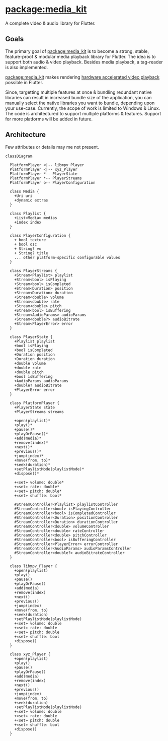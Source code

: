 # [package:media_kit](https://github.com/alexmercerind/media_kit)

A complete video & audio library for Flutter.

## Goals

The primary goal of [package:media_kit](https://github.com/alexmercerind/media_kit) is to become a strong, stable, feature-proof & modular media playback library for Flutter. The idea is to support both audio & video playback. Besides media playback, a tag-reader is also implemented.

[package:media_kit](https://github.com/alexmercerind/media_kit) makes rendering [hardware accelerated video playback](https://github.com/alexmercerind/dart_vlc/issues/345) possible in Flutter.

Since, targetting multiple features at once & bundling redundant native libraries can result in increased bundle size of the application, you can manually select the native libraries you want to bundle, depending upon your use-case. Currently, the scope of work is limited to Windows & Linux. The code is architectured to support multiple platforms & features. Support for more platforms will be added in future.

## Architecture

Few attributes or details may me not present.

```mermaid
classDiagram

  PlatformPlayer <|-- libmpv_Player
  PlatformPlayer <|-- xyz_Player
  PlatformPlayer *-- PlayerState
  PlatformPlayer *-- PlayerStreams
  PlatformPlayer o-- PlayerConfiguration
  
  class Media {
    +Uri uri
    +dynamic extras
  }
  
  class Playlist {
    +List<Media> medias
    +index index
  }

  class PlayerConfiguration {
    + bool texture
    + bool osc
    + String? vo
    + String? title
    ... other platform-specific configurable values
  }
  
  class PlayerStreams {
    +Stream<Playlist> playlist
    +Stream<bool> isPlaying
    +Stream<bool> isCompleted
    +Stream<Duration> position
    +Stream<Duration> duration
    +Stream<double> volume
    +Stream<double> rate
    +Stream<double> pitch
    +Stream<bool> isBuffering
    +Stream<AudioParams> audioParams
    +Stream<double?> audioBitrate
    +Stream<PlayerError> error
  }
  
  class PlayerState {
    +Playlist playlist
    +bool isPlaying
    +bool isCompleted
    +Duration position
    +Duration duration
    +double volume
    +double rate
    +double pitch
    +bool isBuffering
    +AudioParams audioParams
    +double? audioBitrate
    +PlayerError error
  }
  
  class PlatformPlayer {
    +PlayerState state
    +PlayerStreams streams
    
    +open(playlist)*
    +play()*
    +pause()*
    +playOrPause()*
    +add(media)*
    +remove(index)*
    +next()*
    +previous()*
    +jump(index)*
    +move(from, to)*
    +seek(duration)*
    +setPlaylistMode(playlistMode)*
    +dispose()*
    
    +«set» volume: double*
    +«set» rate: double*
    +«set» pitch: double*
    +«set» shuffle: bool*
    
    #StreamController<Playlist> playlistController
    #StreamController<bool> isPlayingController
    #StreamController<bool> isCompletedController
    #StreamController<Duration> positionController
    #StreamController<Duration> durationController
    #StreamController<double> volumeController
    #StreamController<double> rateController
    #StreamController<double> pitchController
    #StreamController<bool> isBufferingController
    #StreamController<PlayerError> errorController
    #StreamController<AudioParams> audioParamsController
    #StreamController<double?> audioBitrateController
  }
  
  class libmpv_Player {
    +open(playlist)
    +play()
    +pause()
    +playOrPause()
    +add(media)
    +remove(index)
    +next()
    +previous()
    +jump(index)
    +move(from, to)
    +seek(duration)
    +setPlaylistMode(playlistMode)
    +«set» volume: double
    +«set» rate: double
    +«set» pitch: double
    +«set» shuffle: bool
    +dispose()
  }
  
  class xyz_Player {
    +open(playlist)
    +play()
    +pause()
    +playOrPause()
    +add(media)
    +remove(index)
    +next()
    +previous()
    +jump(index)
    +move(from, to)
    +seek(duration)
    +setPlaylistMode(playlistMode)
    +«set» volume: double
    +«set» rate: double
    +«set» pitch: double
    +«set» shuffle: bool
    +dispose()
  }
```
